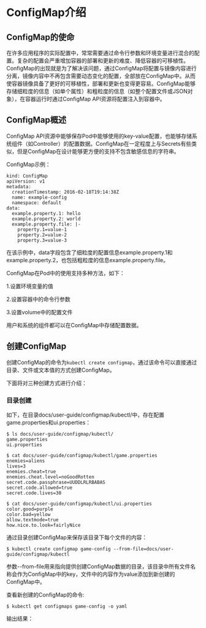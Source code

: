 # ConfigMap介绍

## ConfigMap的使命

在许多应用程序的实际配置中，常常需要通过命令行参数和环境变量进行混合的配置。复杂的配置会严重增加容器的部署和更新的难度、降低容器的可移植性。ConfigMap的出现就是为了解决该问题，通过ConfigMap将配置与镜像内容进行分离，镜像内容中不再包含需要动态变化的配置，全部放在ConfigMap中。从而使容器镜像具备了更好的可移植性，部署和更新也变得更容易。ConfigMap能够存储细粒度的信息（如单个属性）和粗粒度的信息（如整个配置文件或JSON对象），在容器运行时通过ConfigMap API资源将配置注入到容器中。

## ConfigMap概述

ConfigMap API资源中能够保存Pod中能够使用的key-value配置，也能够存储系统组件（如Controller）的配置数据。ConfigMap在一定程度上与Secrets有些类似，但是ConfigMap在设计能够更方便的支持不包含敏感信息的字符串。

ConfigMap示例：

```
kind: ConfigMap
apiVersion: v1
metadata:
  creationTimestamp: 2016-02-18T19:14:38Z
  name: example-config
  namespace: default
data:
  example.property.1: hello
  example.property.2: world
  example.property.file: |-
    property.1=value-1
    property.2=value-2
    property.3=value-3
```

在该示例中，data字段包含了细粒度的配置信息example.property.1和example.property.2，也包括粗粒度的信息example.property.file。

ConfigMap在Pod中的使用支持多种方法，如下：

1.设置环境变量的值

2.设置容器中的命令行参数

3.设置volume中的配置文件

用户和系统的组件都可以在ConfigMap中存储配置数据。

## 创建ConfigMap

创建ConfigMap的命令为`kubectl create configmap`，通过该命令可以直接通过目录、文件或文本值的方式创建ConfigMap。

下面将对三种创建方式进行介绍：

### 目录创建

如下，在目录docs/user-guide/configmap/kubectl/中，存在配置game.properties和ui.properties：

```
$ ls docs/user-guide/configmap/kubectl/
game.properties
ui.properties

$ cat docs/user-guide/configmap/kubectl/game.properties
enemies=aliens
lives=3
enemies.cheat=true
enemies.cheat.level=noGoodRotten
secret.code.passphrase=UUDDLRLRBABAS
secret.code.allowed=true
secret.code.lives=30

$ cat docs/user-guide/configmap/kubectl/ui.properties
color.good=purple
color.bad=yellow
allow.textmode=true
how.nice.to.look=fairlyNice
```

通过目录创建ConfigMap来保存该目录下每个文件的内容：

```
$ kubectl create configmap game-config --from-file=docs/user-guide/configmap/kubectl
```

参数--from-file用来指向提供创建ConfigMap数据的目录，该目录中所有文件名称会作为ConfigMap中的key，文件中的内容作为value添加到新创建的ConfigMap中。

查看新创建的ConfigMap的命令:

```
$ kubectl get configmaps game-config -o yaml
```

输出结果：

```

```



